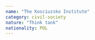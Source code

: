 ```yaml
---
name: "The Kosciuzsko Institute"
category: civil-society
nature: "Think tank"
nationality: POL
---
```

